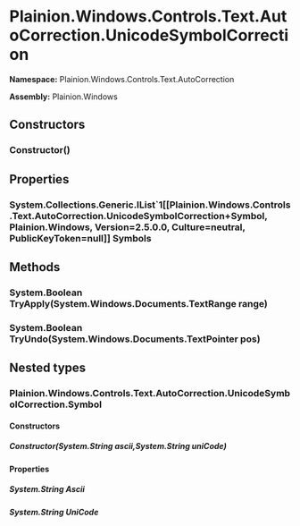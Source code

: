 
# Plainion.Windows.Controls.Text.AutoCorrection.UnicodeSymbolCorrection

**Namespace:** Plainion.Windows.Controls.Text.AutoCorrection

**Assembly:** Plainion.Windows


## Constructors

### Constructor()


## Properties

### System.Collections.Generic.IList`1[[Plainion.Windows.Controls.Text.AutoCorrection.UnicodeSymbolCorrection+Symbol, Plainion.Windows, Version=2.5.0.0, Culture=neutral, PublicKeyToken=null]] Symbols


## Methods

### System.Boolean TryApply(System.Windows.Documents.TextRange range)

### System.Boolean TryUndo(System.Windows.Documents.TextPointer pos)


## Nested types

### Plainion.Windows.Controls.Text.AutoCorrection.UnicodeSymbolCorrection.Symbol


#### Constructors

##### Constructor(System.String ascii,System.String uniCode)


#### Properties

##### System.String Ascii

##### System.String UniCode
